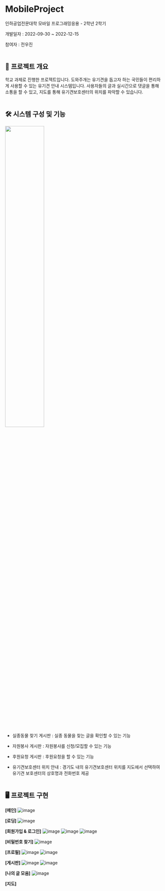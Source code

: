 # MobileProject
인하공업전문대학
모바일 프로그래밍응용 - 2학년 2학기

개발일자 : 2022-09-30 ~ 2022-12-15

참여자 : 전우진
<br><br>

## 📑 프로젝트 개요
학교 과제로 진행한 프로젝트입니다. 도와주개는 유기견을 돕고자 하는 국민들이 편리하게 사용할 수 있는 유기견 안내 시스템입니다. 사용자들의 글과 실시간으로 댓글을 통해 소통을 할 수 있고, 지도를 통해 유기견보호센터의 위치를 파악할 수 있습니다.
<br><br>

## 🛠️ 시스템 구성 및 기능
<img src = "https://user-images.githubusercontent.com/100831211/214849158-09c0f5a2-f170-4b88-ac35-104afe85adfe.png" width="50%" height="50%">

- 실종동물 찾기 게시판 : 실종 동물을 찾는 글을 확인할 수 있는 기능

- 자원봉사 게시판 : 자원봉사를 신청/모집할 수 있는 기능

- 후원요청 게시판 : 후원요청을 할 수 있는 기능

- 유기견보호센터 위치 안내 : 경기도 내의 유기견보호센터 위치를 지도에서 선택하여 유기견 보호센터의 상호명과 전화번호 제공
<br><br>

## 🖥️ 프로젝트 구현
**[메인]**
![image](https://user-images.githubusercontent.com/100831211/216225888-bc6617d0-eb5d-4921-a5e9-b0374182e5e1.png)

**[로딩]**
![image](https://user-images.githubusercontent.com/100831211/216226440-36620af8-6426-4410-a86f-6a5f18815395.png)

**[회원가입 & 로그인]**
![image](https://user-images.githubusercontent.com/100831211/216225325-1c819612-68fd-4e2b-bda9-488b11758da6.png)
![image](https://user-images.githubusercontent.com/100831211/216225369-06c5d446-d37e-4d1f-9ca5-42c4082a0c66.png)
![image](https://user-images.githubusercontent.com/100831211/216225517-9fd2fd10-80d8-4db5-a7c8-3c76707470b2.png)

**[비밀번호 찾기]**
![image](https://user-images.githubusercontent.com/100831211/216226561-d95061c4-5d5d-4f76-b42d-c6203dd0667d.png)

**[프로필]**
![image](https://user-images.githubusercontent.com/100831211/216225946-9ebc613d-0da6-496c-9762-ade8494b7480.png)
![image](https://user-images.githubusercontent.com/100831211/216225996-ddffc97c-d454-4899-9e78-4710a0ed17a9.png)

**[게시판]**
![image](https://user-images.githubusercontent.com/100831211/216226726-355e0223-3c46-46b8-af1b-13088074614d.png)
![image](https://user-images.githubusercontent.com/100831211/216226796-6deb1f2d-db7e-49ad-b2a6-a2d71c48a858.png)

**[나의 글 모음]**
![image](https://user-images.githubusercontent.com/100831211/216226108-a1affb12-b0f1-4fba-a8ba-fe062b374403.png)


**[지도]**
